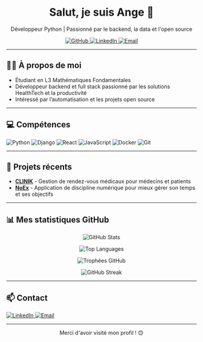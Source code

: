 <!-- ========================= HEADER ========================= -->
<h1 align="center">Salut, je suis Ange 👋</h1>
<p align="center">
  Développeur Python | Passionné par le backend, la data et l'open source
</p>

<p align="center">
  <a href="https://github.com/angeawalabj">
    <img src="https://img.shields.io/badge/GitHub-181717?logo=github&logoColor=white" alt="GitHub"/>
  </a>
  <a href="https://linkedin.com/in/AngeAwala">
    <img src="https://img.shields.io/badge/LinkedIn-0077B5?logo=linkedin&logoColor=white" alt="LinkedIn"/>
  </a>
  <a href="mailto:ange.awala@example.com">
    <img src="https://img.shields.io/badge/Mail-D14836?logo=gmail&logoColor=white" alt="Email"/>
  </a>
</p>

---

<!-- ========================= ABOUT ME ========================= -->
## 👨‍💻 À propos de moi
- Étudiant en L3 Mathématiques Fondamentales  
- Développeur backend et full stack passionné par les solutions HealthTech et la productivité  
- Intéressé par l’automatisation et les projets open source  

---

<!-- ========================= SKILLS ========================= -->
## 💻 Compétences
<p>
  <img src="https://img.shields.io/badge/Python-3.13-blue?logo=python&logoColor=white" alt="Python"/>
  <img src="https://img.shields.io/badge/Django-4.3-green?logo=django&logoColor=white" alt="Django"/>
  <img src="https://img.shields.io/badge/React-18-blue?logo=react&logoColor=white" alt="React"/>
  <img src="https://img.shields.io/badge/JavaScript-ES6-yellow?logo=javascript&logoColor=white" alt="JavaScript"/>
  <img src="https://img.shields.io/badge/Docker-2496ED?logo=docker&logoColor=white" alt="Docker"/>
  <img src="https://img.shields.io/badge/Git-F05032?logo=git&logoColor=white" alt="Git"/>
</p>

---

<!-- ========================= PROJECTS ========================= -->
## 📂 Projets récents
- [**CLINIK**](https://github.com/angeawalabj/CLINIK) - Gestion de rendez-vous médicaux pour médecins et patients  
- [**NoEx**](https://github.com/angeawalabj/NoEx) - Application de discipline numérique pour mieux gérer son temps et ses objectifs  

---

<!-- ========================= STATS ========================= -->
## 📊 Mes statistiques GitHub

<p align="center">
  <!-- Statistiques générales -->
  <img src="https://github-readme-stats.vercel.app/api?username=angeawalabj&show_icons=true&theme=radical" alt="GitHub Stats"/>
</p>

<p align="center">
  <!-- Langages principaux -->
  <img src="https://github-readme-stats.vercel.app/api/top-langs/?username=angeawalabj&layout=compact&theme=radical" alt="Top Languages"/>
</p>

<p align="center">
  <!-- Trophées GitHub -->
  <img src="https://github-profile-trophy.vercel.app/?username=angeawalabj&theme=radical&no-frame=true&no-bg=false&margin-w=10" alt="Trophées GitHub"/>
</p>

<p align="center">
  <!-- Streak de contributions -->
  <img src="https://github-readme-streak-stats.herokuapp.com/?user=angeawalabj&theme=radical" alt="GitHub Streak"/>
</p>

---

<!-- ========================= CONTACT ========================= -->
## 📫 Contact
<p>
  <a href="https://linkedin.com/in/AngeAwala">
    <img src="https://img.shields.io/badge/LinkedIn-0077B5?logo=linkedin&logoColor=white" alt="LinkedIn"/>
  </a>
  <a href="mailto:ange.awala@example.com">
    <img src="https://img.shields.io/badge/Mail-D14836?logo=gmail&logoColor=white" alt="Email"/>
  </a>
</p>

---

<p align="center">Merci d'avoir visité mon profil ! 😊</p>
